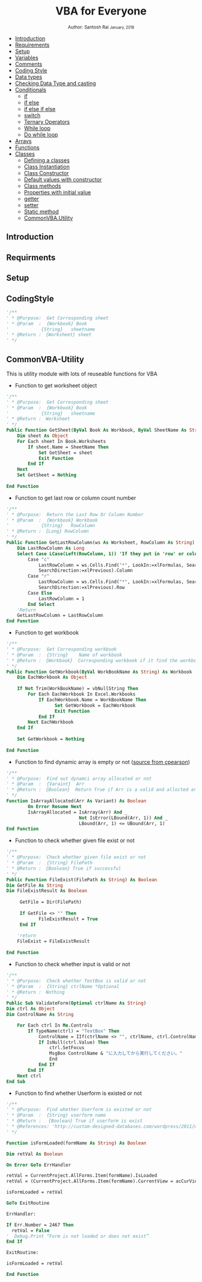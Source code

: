 <div align="center">
<h1> VBA for Everyone </h1>

<sub>Author: Santosh Rai
<small> January, 2018</small>
</sub>

</div>

- [Introduction](#introduction)
- [Requirements](#requirements)
- [Setup](#setup)
- [Variables](#variables)
- [Comments](#comments)
- [Coding Style](#codingstyle)
- [Data types](#data-types)
- [Checking Data Type and casting](#data-types-casting)
- [Conditionals](#conditionals)
  - [if](#if)
  - [if else](#if-else)
  - [if else if else](#if-else-if-else)
  - [switch](#switch)
  - [Ternary Operators](#ternary-operators)
  - [While loop](#while-loop)
  - [Do while loop](#do-while-loop)
- [Arrays](#arrays)
- [Functions](#functions)
- [Classes](#classes)
  - [Defining a classes](#defining-a-classes)
  - [Class Instantiation](#class-instantiation)
  - [Class Constructor](#class-constructor)
  - [Default values with constructor](#default-values-with-constructor)
  - [Class methods](#class-methods)
  - [Properties with initial value](#properties-with-initial-value)
  - [getter](#getter)
  - [setter](#setter)
  - [Static method](#static-method)
  - [CommonVBA.Utility](#CommonVBA-Utility)


## Introduction
<!-- TODO: add -->
## Requirments
<!-- TODO: add -->
## Setup
<!-- TODO: add -->
## CodingStyle
<!-- TODO: add -->
```vb
'/**
' * @Purpose:  Get Corresponding sheet
' * @Param  :  {Workbook} Book
'            {String}   sheetname　
' * @Return :　{Worksheet} sheet
' */
```

## CommonVBA-Utility
This is utility module with lots of reuseable functions for VBA
* Function to get worksheet object

```vb
'/**
' * @Purpose:  Get Corresponding sheet
' * @Param  :  {Workbook} Book
'            {String}   sheetname　
' * @Return :　Worksheet
' */
Public Function GetSheet(ByVal Book As Workbook, ByVal SheetName As String) As Worksheet
    Dim sheet As Object
    For Each sheet In Book.Worksheets
        If sheet.Name = SheetName Then
            Set GetSheet = sheet
            Exit Function
        End If
    Next
    Set GetSheet = Nothing
    
End Function
```
* Function to get last row or column count number
```vb
'/**
' * @Purpose:  Return the Last Row Or Column Number
' * @Param  :  {Workbook} Workbook
'            {String}   RowColumn
' * @Return :　{Long} RowColumn
' */
Public Function GetLastRowColumn(ws As Worksheet, RowColumn As String) As Long
    Dim LastRowColumn As Long
    Select Case LCase(Left(RowColumn, 1)) 'If they put in 'row' or column instead of 'r' or 'c'.
        Case "c"
            LastRowColumn = ws.Cells.Find("*", LookIn:=xlFormulas, SearchOrder:=xlByColumns, _
            SearchDirection:=xlPrevious).Column
        Case "r"
            LastRowColumn = ws.Cells.Find("*", LookIn:=xlFormulas, SearchOrder:=xlByRows, _
            SearchDirection:=xlPrevious).Row
        Case Else
            LastRowColumn = 1
        End Select
    'Return
    GetLastRowColumn = LastRowColumn
End Function
```

* Function to get workbook
```vb
'/**
' * @Purpose:  Get Corresponding workbook
' * @Param  :  {String}    Name of workbook
' * @Return :　{Workbook}  Corresponding workbook if it find the workbook otherwise Nothing
' */
Public Function GetWorkbook(ByVal WorkBookName As String) As Workbook
    Dim EachWorkbook As Object
    
    If Not Trim(WorkBookName) = vbNullString Then
        For Each EachWorkbook In Excel.Workbooks
            If EachWorkbook.Name = WorkBookName Then
                  Set GetWorkbook = EachWorkbook
                  Exit Function
            End If
        Next EachWorkbook
    End If
    
    Set GetWorkbook = Nothing
    
End Function 
```

* Function to find dynamic array is empty or not
([source from cpearson](http://www.cpearson.com/excel/IsArrayAllocated.aspx))
```vb
'/**
' * @Purpose:  Find out dynamci array allocated or not
' * @Param  :  {Varaint}  Arr
' * @Return :　{Boolean}  Return True if Arr is a valid and allocted array
' */
Function IsArrayAllocated(Arr As Variant) As Boolean
        On Error Resume Next
        IsArrayAllocated = IsArray(Arr) And _
                           Not IsError(LBound(Arr, 1)) And _
                           LBound(Arr, 1) <= UBound(Arr, 1)
End Function                           
```

* Function to check whether given file exist or not
```vb
'/**
' * @Purpose:  Check whether given file exist or not
' * @Param  :  {String} FilePath
' * @Return :　{Boolean} True if successful
' */
Public Function FileExist(FilePath As String) As Boolean
Dim GetFile As String
Dim FileExistResult As Boolean
    
     GetFile = Dir(FilePath)
    
     If GetFile <> "" Then
            FileExistResult = True
     End If
    
    'return
    FileExist = FileExistResult
    
End Function
```

* Function to check whether input is valid or not

```vb
'/**
' * @Purpose:  Check whether TextBox is valid or not
' * @Param  :  {String} ctrlName *Optional
' * @Return :　Nothing
' */
Public Sub ValidateForm(Optional ctrlName As String)
Dim ctrl As Object
Dim ControlName As String

    For Each ctrl In Me.Controls
        If TypeName(ctrl) = "TextBox" Then
            ControlName = IIf(ctrlName <> "", ctrlName, ctrl.ControlName)
            If IsNull(ctrl.Value) Then
                ctrl.SetFocus
                MsgBox ControlName & "に入力してから実行してください。"
                End
            End If
        End If
    Next ctrl
End Sub

```

* Function to find whether Userform is existed or not

```vb
'/**
' * @Purpose:  Find whether Userform is existed or not
' * @Param  :  {String} userform name
' * @Return :　 {Boolean} True if userform is exist
' * @References: 'http://custom-designed-databases.com/wordpress/2011/ms-access-vba-does-form-exist-function/
' */

Function isFormLoaded(formName As String) As Boolean

Dim retVal As Boolean

On Error GoTo ErrHandler

retVal = CurrentProject.AllForms.Item(formName).IsLoaded
retVal = (CurrentProject.AllForms.Item(formName).CurrentView = acCurViewDatasheet Or CurrentProject.AllForms.Item(formName).CurrentView = acCurViewFormBrowse)

isFormLoaded = retVal

GoTo ExitRoutine

ErrHandler:

If Err.Number = 2467 Then
  retVal = False
'  Debug.Print “Form is not loaded or does not exist”
End If

ExitRoutine:

isFormLoaded = retVal

End Function


```
